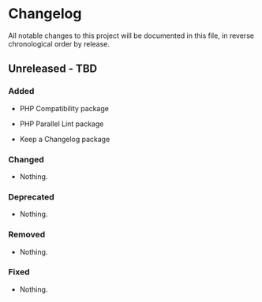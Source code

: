 # Changelog

All notable changes to this project will be documented in this file, in reverse chronological order by release.

## Unreleased - TBD

### Added

- PHP Compatibility package

- PHP Parallel Lint package

- Keep a Changelog package

### Changed

- Nothing.

### Deprecated

- Nothing.

### Removed

- Nothing.

### Fixed

- Nothing.
